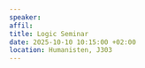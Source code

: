 ```yaml
---
speaker: 
affil: 
title: Logic Seminar
date: 2025-10-10 10:15:00 +02:00
location: Humanisten, J303
---
```


